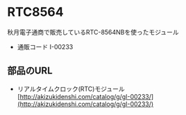 # RTC8564
秋月電子通商で販売しているRTC-8564NBを使ったモジュール
* 通販コード I-00233
## 部品のURL
* リアルタイムクロック(RTC)モジュール [http://akizukidenshi.com/catalog/g/gI-00233/](http://akizukidenshi.com/catalog/g/gI-00233/)

